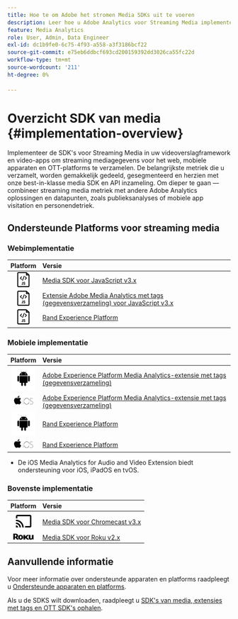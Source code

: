 ```yaml
---
title: Hoe te om Adobe het stromen Media SDKs uit te voeren
description: Leer hoe u Adobe Analytics voor Streaming Media implementeert met de SDK's van Media.
feature: Media Analytics
role: User, Admin, Data Engineer
exl-id: dc1b9fe0-6c75-4f93-a558-a3f3186bcf22
source-git-commit: e75eb6ddbcf693cd200159392dd3026ca55fc22d
workflow-type: tm+mt
source-wordcount: '211'
ht-degree: 0%

---
```


# Overzicht SDK van media {#implementation-overview}

Implementeer de SDK&#39;s voor Streaming Media in uw videoverslagframework en video-apps om streaming mediagegevens voor het web, mobiele apparaten en OTT-platforms te verzamelen.  De belangrijkste metriek die u verzamelt, worden gemakkelijk gedeeld, gesegmenteerd en herzien met onze best-in-klasse media SDK en API inzameling. Om dieper te gaan — combineer streaming media metriek met andere Adobe Analytics oplossingen en datapunten, zoals publieksanalyses of mobiele app visitation en personendetriek.

## Ondersteunde Platforms voor streaming media

### Webimplementatie

| Platform | Versie |
|:----:|:----|
| <img src="assets/javascript-icon.png"> | [Media SDK voor JavaScript v3.x](../../getting-started/download-sdks.md#web-implementation-download-web-sdk) |
| <img src="assets/javascript-icon.png"> | [Extensie Adobe Media Analytics met tags (gegevensverzameling) voor JavaScript v3.x](../../getting-started/download-sdks.md#web-implementation-download-web-sdk) |
| <img src="assets/javascript-icon.png"> | [Rand Experience Platform](../../getting-started/download-sdks.md#web-implementation-download-web-sdk) |

### Mobiele implementatie

| Platform | Versie |
|:----:|:----|
| <img src="assets/android-icon.png"> | [Adobe Experience Platform Media Analytics-extensie met tags (gegevensverzameling)](../../getting-started/download-sdks.md#mobile-implementation-get-mobile-extension) |
| <img src="assets/apple-ios-icon.png"> | [Adobe Experience Platform Media Analytics-extensie met tags (gegevensverzameling)](../../getting-started/download-sdks.md#mobile-implementation-get-mobile-extension) |
| <img src="assets/android-icon.png"> | [Rand Experience Platform](../../getting-started/download-sdks.md#mobile-implementation-get-mobile-extension) |
| <img src="assets/apple-ios-icon.png"> | [Rand Experience Platform](../../getting-started/download-sdks.md#mobile-implementation-get-mobile-extension) |

* De iOS Media Analytics for Audio and Video Extension biedt ondersteuning voor iOS, iPadOS en tvOS.

### Bovenste implementatie

| Platform | Versie |
|:------:|:-----|
| <img src="assets/chromecast-icon.png"> | [Media SDK voor Chromecast v3.x](../../getting-started/download-sdks.md#over-the-top-implementation-download-ott-libraries) |
| <img src="assets/roku-icon.png"> | [Media SDK voor Roku v2.x](../../getting-started/download-sdks.md#over-the-top-implementation-download-ott-libraries) |


## Aanvullende informatie

Voor meer informatie over ondersteunde apparaten en platforms raadpleegt u [Ondersteunde apparaten en platforms](/help/getting-started/supported-devices.md).

Als u de SDKS wilt downloaden, raadpleegt u [SDK&#39;s van media, extensies met tags en OTT SDK&#39;s ophalen](/help/getting-started/download-sdks.md).
